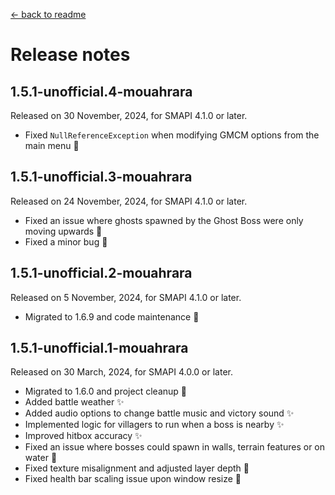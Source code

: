 ﻿[← back to readme](../README.md)

# Release notes

## 1.5.1-unofficial.4-mouahrara
Released on 30 November, 2024, for SMAPI 4.1.0 or later.
* Fixed `NullReferenceException` when modifying GMCM options from the main menu 🔧

## 1.5.1-unofficial.3-mouahrara
Released on 24 November, 2024, for SMAPI 4.1.0 or later.
* Fixed an issue where ghosts spawned by the Ghost Boss were only moving upwards 🔧
* Fixed a minor bug 🔧

## 1.5.1-unofficial.2-mouahrara
Released on 5 November, 2024, for SMAPI 4.1.0 or later.
* Migrated to 1.6.9 and code maintenance 🚀

## 1.5.1-unofficial.1-mouahrara
Released on 30 March, 2024, for SMAPI 4.0.0 or later.
* Migrated to 1.6.0 and project cleanup 🚀
* Added battle weather ✨
* Added audio options to change battle music and victory sound ✨
* Implemented logic for villagers to run when a boss is nearby ✨
* Improved hitbox accuracy ✨
* Fixed an issue where bosses could spawn in walls, terrain features or on water 🔧
* Fixed texture misalignment and adjusted layer depth 🔧
* Fixed health bar scaling issue upon window resize 🔧
